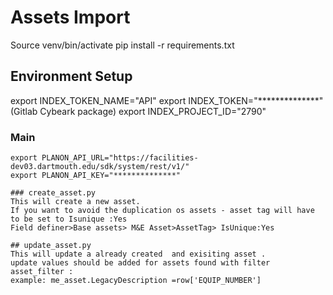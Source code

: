 # Assets Import
Source venv/bin/activate
pip install -r requirements.txt

## Environment Setup
export INDEX_TOKEN_NAME="API"
export INDEX_TOKEN="**************" (Gitlab Cybeark package)
export INDEX_PROJECT_ID="2790"

### Main
```.env
export PLANON_API_URL="https://facilities-dev03.dartmouth.edu/sdk/system/rest/v1/"
export PLANON_API_KEY="**************"

### create_asset.py
This will create a new asset.
If you want to avoid the duplication os assets - asset tag will have to be set to Isunique :Yes
Field definer>Base assets> M&E Asset>AssetTag> IsUnique:Yes

## update_asset.py
This will update a already created  and exisiting asset .
update values should be added for assets found with filter asset_filter :
example: me_asset.LegacyDescription =row['EQUIP_NUMBER']